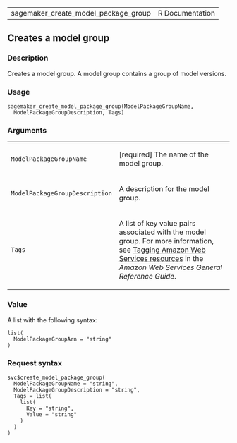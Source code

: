<table style="width: 100%;">
<tbody>
<tr class="odd">
<td>sagemaker_create_model_package_group</td>
<td style="text-align: right;">R Documentation</td>
</tr>
</tbody>
</table>

## Creates a model group

### Description

Creates a model group. A model group contains a group of model versions.

### Usage

    sagemaker_create_model_package_group(ModelPackageGroupName,
      ModelPackageGroupDescription, Tags)

### Arguments

<table>
<colgroup>
<col style="width: 35%" />
<col style="width: 65%" />
</colgroup>
<tbody>
<tr class="odd">
<td><code
id="sagemaker_create_model_package_group_:_ModelPackageGroupName">ModelPackageGroupName</code></td>
<td><p>[required] The name of the model group.</p></td>
</tr>
<tr class="even">
<td><code
id="sagemaker_create_model_package_group_:_ModelPackageGroupDescription">ModelPackageGroupDescription</code></td>
<td><p>A description for the model group.</p></td>
</tr>
<tr class="odd">
<td><code
id="sagemaker_create_model_package_group_:_Tags">Tags</code></td>
<td><p>A list of key value pairs associated with the model group. For
more information, see <a
href="https://docs.aws.amazon.com/tag-editor/latest/userguide/tagging.html">Tagging
Amazon Web Services resources</a> in the <em>Amazon Web Services General
Reference Guide</em>.</p></td>
</tr>
</tbody>
</table>

### Value

A list with the following syntax:

    list(
      ModelPackageGroupArn = "string"
    )

### Request syntax

    svc$create_model_package_group(
      ModelPackageGroupName = "string",
      ModelPackageGroupDescription = "string",
      Tags = list(
        list(
          Key = "string",
          Value = "string"
        )
      )
    )
